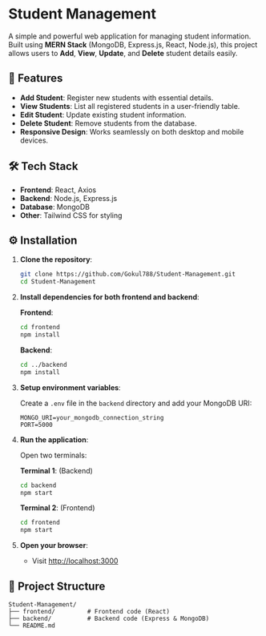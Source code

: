# Student Management

A simple and powerful web application for managing student information. Built using **MERN Stack** (MongoDB, Express.js, React, Node.js), this project allows users to **Add**, **View**, **Update**, and **Delete** student details easily.

## 🚀 Features

- **Add Student**: Register new students with essential details.
- **View Students**: List all registered students in a user-friendly table.
- **Edit Student**: Update existing student information.
- **Delete Student**: Remove students from the database.
- **Responsive Design**: Works seamlessly on both desktop and mobile devices.

## 🛠️ Tech Stack

- **Frontend**: React, Axios
- **Backend**: Node.js, Express.js
- **Database**: MongoDB
- **Other**: Tailwind CSS for styling

## ⚙️ Installation

1. **Clone the repository**:
    ```bash
    git clone https://github.com/Gokul788/Student-Management.git
    cd Student-Management
    ```

2. **Install dependencies for both frontend and backend**:

    **Frontend**:
    ```bash
    cd frontend
    npm install
    ```

    **Backend**:
    ```bash
    cd ../backend
    npm install
    ```

3. **Setup environment variables**:

    Create a `.env` file in the `backend` directory and add your MongoDB URI:
    ```
    MONGO_URI=your_mongodb_connection_string
    PORT=5000
    ```

4. **Run the application**:

    Open two terminals:

    **Terminal 1**: (Backend)
    ```bash
    cd backend
    npm start
    ```

    **Terminal 2**: (Frontend)
    ```bash
    cd frontend
    npm start
    ```

5. **Open your browser**:
    - Visit [http://localhost:3000](http://localhost:3000)

## 📂 Project Structure

```plaintext
Student-Management/
├── frontend/         # Frontend code (React)
├── backend/          # Backend code (Express & MongoDB)
└── README.md
